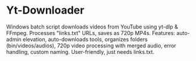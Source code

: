 # Yt-Downloader
 Windows batch script downloads videos from YouTube using yt-dlp &amp; FFmpeg.  Processes "links.txt" URLs, saves as 720p MP4s.  Features:  auto-admin elevation, auto-downloads tools, organizes folders (bin/videos/audios), 720p video processing with merged audio, error handling, custom naming.  User-friendly, just needs links.txt.
